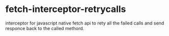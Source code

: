 # fetch-interceptor-retrycalls
interceptor for javascript native fetch api to rety all the failed calls and send responce back to the called methord.
